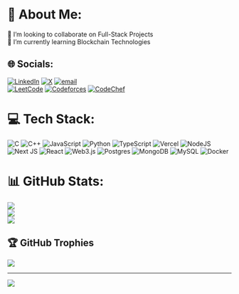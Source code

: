 # 💫 About Me:
👯 I’m looking to collaborate on Full-Stack Projects<br>🌱 I’m currently learning Blockchain Technologies


## 🌐 Socials:
[![LinkedIn](https://img.shields.io/badge/LinkedIn-%230077B5.svg?logo=linkedin&logoColor=white)](https://linkedin.com/in/abhinav-gupta-a08b13304/) 
[![X](https://img.shields.io/badge/X-black.svg?logo=X&logoColor=white)](https://x.com/aabhinavvvvv) 
[![email](https://img.shields.io/badge/Email-D14836?logo=gmail&logoColor=white)](mailto:abhinavguptaxia9213@gmail.com)  
[![LeetCode](https://img.shields.io/badge/LeetCode-FFA116?logo=LeetCode&logoColor=white)](https://leetcode.com/u/aabhinavvvvvvv/) 
[![Codeforces](https://img.shields.io/badge/Codeforces-1F8ACB?logo=Codeforces&logoColor=white)](https://codeforces.com/profile/abhinavguptaxia9213) 
[![CodeChef](https://img.shields.io/badge/CodeChef-5B4638?logo=CodeChef&logoColor=white)](https://www.codechef.com/users/aabhinavvvvv)
 

# 💻 Tech Stack:
![C](https://img.shields.io/badge/c-%2300599C.svg?style=for-the-badge&logo=c&logoColor=white) ![C++](https://img.shields.io/badge/c++-%2300599C.svg?style=for-the-badge&logo=c%2B%2B&logoColor=white) ![JavaScript](https://img.shields.io/badge/javascript-%23323330.svg?style=for-the-badge&logo=javascript&logoColor=%23F7DF1E) ![Python](https://img.shields.io/badge/python-3670A0?style=for-the-badge&logo=python&logoColor=ffdd54) ![TypeScript](https://img.shields.io/badge/typescript-%23007ACC.svg?style=for-the-badge&logo=typescript&logoColor=white) ![Vercel](https://img.shields.io/badge/vercel-%23000000.svg?style=for-the-badge&logo=vercel&logoColor=white) ![NodeJS](https://img.shields.io/badge/node.js-6DA55F?style=for-the-badge&logo=node.js&logoColor=white) ![Next JS](https://img.shields.io/badge/Next-black?style=for-the-badge&logo=next.js&logoColor=white) ![React](https://img.shields.io/badge/react-%2320232a.svg?style=for-the-badge&logo=react&logoColor=%2361DAFB) ![Web3.js](https://img.shields.io/badge/web3.js-F16822?style=for-the-badge&logo=web3.js&logoColor=white) ![Postgres](https://img.shields.io/badge/postgres-%23316192.svg?style=for-the-badge&logo=postgresql&logoColor=white) ![MongoDB](https://img.shields.io/badge/MongoDB-%234ea94b.svg?style=for-the-badge&logo=mongodb&logoColor=white) ![MySQL](https://img.shields.io/badge/mysql-4479A1.svg?style=for-the-badge&logo=mysql&logoColor=white) ![Docker](https://img.shields.io/badge/docker-%230db7ed.svg?style=for-the-badge&logo=docker&logoColor=white)
# 📊 GitHub Stats:
![](https://github-readme-stats.vercel.app/api?username=aabhinavvvvvvv&theme=radical&hide_border=false&include_all_commits=true&count_private=true)<br/>
![](https://nirzak-streak-stats.vercel.app/?user=aabhinavvvvvvv&theme=radical&hide_border=false)<br/>
![](https://github-readme-stats.vercel.app/api/top-langs/?username=aabhinavvvvvvv&theme=radical&hide_border=false&include_all_commits=true&count_private=true&layout=compact)

## 🏆 GitHub Trophies
![](https://github-profile-trophy.vercel.app/?username=aabhinavvvvvvv&theme=radical&no-frame=false&no-bg=false&margin-w=4)

---
[![](https://visitcount.itsvg.in/api?id=aabhinavvvvvvv&icon=0&color=0)](https://visitcount.itsvg.in)

<!-- Proudly created with GPRM ( https://gprm.itsvg.in ) -->
